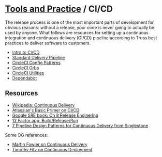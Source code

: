 # [Tools and Practice](../README.md) / CI/CD

The release process is one of the most important parts of development
for obvious reasons: without a release, your code is never going to
actually be used by anyone. What follows are resources for setting
up a continuous integration and continuous delivery (CI/CD) pipeline
according to Truss best practices to deliver software to customers.

* [Intro to CI/CD](intro.md)
* [Standard Delivery Pipeline](delivery-pipeline.md)
* [CircleCI Config Patterns](circleci-patterns.md)
* [CircleCI Orbs](circleci-orbs.md)
* [CircleCI Utilities](circleci-utilities.md)
* [Dependabot](dependabot.md)

## Resources

* [Wikipedia: Continuous Delivery](https://en.wikipedia.org/wiki/Continuous_delivery)
* [Atlassian's Basic Primer on CI/CD](https://www.atlassian.com/continuous-delivery/principles/continuous-integration-vs-delivery-vs-deployment)
* [Google SRE book: Ch 8 Release Enginering](https://landing.google.com/sre/sre-book/chapters/release-engineering/)
* [12 Factor app: Build/Release/Run](https://12factor.net/build-release-run)
* [7 Pipeline Design Patterns for Continuous Delivery from Singlestone](https://www.singlestoneconsulting.com/blog/7-pipeline-design-patterns-for-continuous-delivery/)

Some OG references:

* [Martin Fowler on Continuous Delivery](https://martinfowler.com/bliki/ContinuousDelivery.html)
* [Timothy Fitz on Continuous Deployment](http://timothyfitz.com/2009/02/08/continuous-deployment/)

